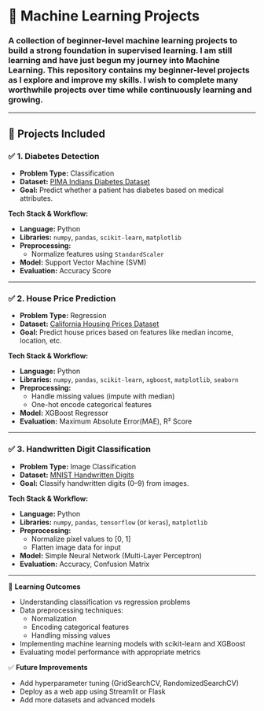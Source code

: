 # 🧠 Machine Learning Projects 
### A collection of beginner-level machine learning projects to build a strong foundation in supervised learning. I am still **learning** and have just begun my journey into **Machine Learning**. This repository contains my **beginner-level projects** as I explore and improve my skills. I wish to complete many **worthwhile projects** over time while continuously learning and growing.
---

## 📂 **Projects Included**  

### ✅ 1. Diabetes Detection  
- **Problem Type:** Classification  
- **Dataset:** [PIMA Indians Diabetes Dataset](https://www.kaggle.com/datasets/uciml/pima-indians-diabetes-database)  
- **Goal:** Predict whether a patient has diabetes based on medical attributes.  

**Tech Stack & Workflow:**  
- **Language:** Python  
- **Libraries:** `numpy`, `pandas`, `scikit-learn`, `matplotlib`
- **Preprocessing:**  
  - Normalize features using `StandardScaler`  
- **Model:** Support Vector Machine (SVM)  
- **Evaluation:** Accuracy Score 

---

### ✅ 2. House Price Prediction  
- **Problem Type:** Regression  
- **Dataset:** [California Housing Prices Dataset](https://www.kaggle.com/datasets/camnugent/california-housing-prices)  
- **Goal:** Predict house prices based on features like median income, location, etc.  

**Tech Stack & Workflow:**  
- **Language:** Python  
- **Libraries:** `numpy`, `pandas`, `scikit-learn`, `xgboost`, `matplotlib`, `seaborn`  
- **Preprocessing:**  
  - Handle missing values (impute with median)  
  - One-hot encode categorical features  
- **Model:** XGBoost Regressor  
- **Evaluation:** Maximum Absolute Error(MAE), R² Score

---
### ✅ 3. Handwritten Digit Classification  
- **Problem Type:** Image Classification  
- **Dataset:** [MNIST Handwritten Digits](http://yann.lecun.com/exdb/mnist/)  
- **Goal:** Classify handwritten digits (0–9) from images.  

**Tech Stack & Workflow:**  
- **Language:** Python  
- **Libraries:** `numpy`, `pandas`, `tensorflow` (or `keras`), `matplotlib`
- **Preprocessing:**  
  - Normalize pixel values to [0, 1]  
  - Flatten image data for input  
- **Model:** Simple Neural Network (Multi-Layer Perceptron)  
- **Evaluation:** Accuracy, Confusion Matrix

---

📘 **Learning Outcomes**
- Understanding classification vs regression problems  
- Data preprocessing techniques:  
  - Normalization  
  - Encoding categorical features  
  - Handling missing values  
- Implementing machine learning models with scikit-learn and XGBoost  
- Evaluating model performance with appropriate metrics  

✅ **Future Improvements**
- Add hyperparameter tuning (GridSearchCV, RandomizedSearchCV)  
- Deploy as a web app using Streamlit or Flask  
- Add more datasets and advanced models  



